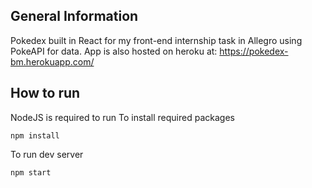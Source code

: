 ## General Information

Pokedex built in React for my front-end internship task in Allegro using PokeAPI for data. App is also hosted on heroku at: https://pokedex-bm.herokuapp.com/

## How to run

NodeJS is required to run
To install required packages

```
npm install
```

To run dev server

```
npm start
```
